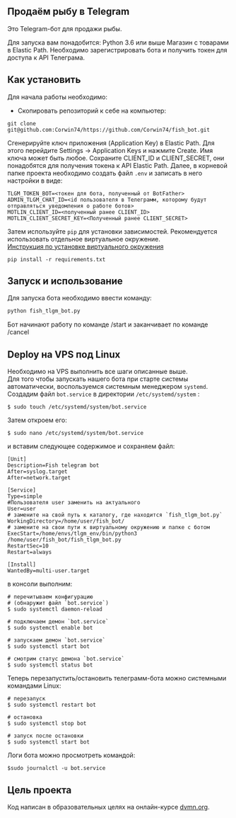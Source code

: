 ## Продаём рыбу в Telegram

Это Telegram-бот для продажи рыбы.

Для запуска вам понадобится:
Python 3.6 или выше
Магазин с товарами в Elastic Path. 
Необходимо зарегистрировать бота и получить токен для доступа к API Телеграма. 
    
## Как установить
Для начала работы необходимо:
- Скопировать репозиторий к себе на компьютер:
```
git clone git@github.com:Corwin74/https://github.com/Corwin74/fish_bot.git
```
Сгенерируйте ключ приложения (Application Key) в Elastic Path. Для этого перейдите Settings → Application Keys и нажмите Create. Имя ключа может быть любое. Сохраните CLIENT_ID и CLIENT_SECRET, они понадобятся для получения токена к API Elastic Path.
Далее, в корневой папке проекта необходимо создать файл `.env` и записать в него настройки в виде:
```
TLGM_TOKEN_BOT=<токен для бота, полученный от BotFather>
ADMIN_TLGM_CHAT_ID=<id пользователя в Телеграмм, которому будут отправляться уведомления о работе ботов>
MOTLIN_CLIENT_ID=<полученный ранее CLIENT_ID>
MOTLIN_CLIENT_SECRET_KEY=<Полученный ранее CLIENT_SECRET>
```
Затем используйте `pip` для установки зависимостей. Рекомендуется использовать отдельное виртуальное окружение.  
[Инструкция по установке виртуального окружения](https://dvmn.org/encyclopedia/pip/pip_virtualenv/)

```
pip install -r requirements.txt
```
## Запуск и использование
Для запуска бота необходимо ввести команду:
```sh
python fish_tlgm_bot.py
```
Бот начинают работу по команде /start и заканчивает по команде /cancel
## Deploy на VPS под Linux
Необходимо на VPS выполнить все шаги описанные выше.  
Для того чтобы запускать нашего бота при старте системы автоматически, воспользуемся системным менеджером `systemd`.
Создадим файл `bot.service` в директории `/etc/systemd/system` :
```
$ sudo touch /etc/systemd/system/bot.service
```
Затем откроем его:
```
$ sudo nano /etc/systemd/system/bot.service
```
и вставим следующее содержимое и сохраняем файл:
```
[Unit]
Description=Fish telegram bot
After=syslog.target
After=network.target

[Service]
Type=simple
#Пользователя user заменить на актуального
User=user
# замените на свой путь к каталогу, где находится `fish_tlgm_bot.py`
WorkingDirectory=/home/user/fish_bot/
# замените на свои пути к виртуальному окружению и папке с ботом
ExecStart=/home/envs/tlgm_env/bin/python3 /home/user/fish_bot/fish_tlgm_bot.py
RestartSec=10
Restart=always

[Install]
WantedBy=multi-user.target
```
в консоли выполним:
```
# перечитываем конфигурацию 
# (обнаружит файл `bot.service`)
$ sudo systemctl daemon-reload

# подключаем демон `bot.service`
$ sudo systemctl enable bot

# запускаем демон `bot.service`
$ sudo systemctl start bot

# смотрим статус демона `bot.service`
$ sudo systemctl status bot
```
Теперь перезапустить/остановить телеграмм-бота можно системными командами Linux:
```
# перезапуск
$ sudo systemctl restart bot

# остановка
$ sudo systemctl stop bot

# запуск после остановки
$ sudo systemctl start bot
```
Логи бота можно просмотреть командой:
```
$sudo journalctl -u bot.service
```
## Цель проекта
Код написан в образовательных целях на онлайн-курсе [dvmn.org](https://dvmn.org/).

